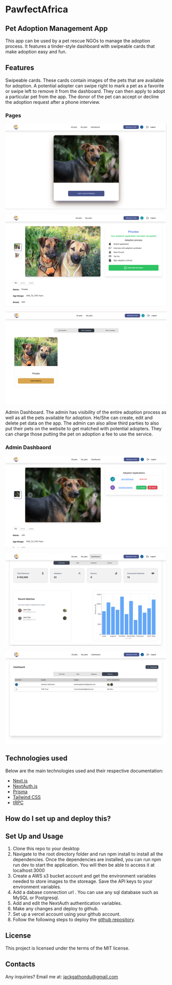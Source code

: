 # PawfectAfrica

## Pet Adoption Management App

This app can be used by a pet rescue NGOs to manage the adoption process. It features a tinder-style dashboard with swipeable cards that make adoption easy and fun.

## Features
Swipeable cards. These cards contain images of the pets that are available for adoption. A potential adopter can swipe right to mark a pet as a favorite or swipe left to remove it from the dashboard. They can then apply to adopt a particular pet from the app. The donor of the pet can accept or decline the adoption request after a phone interview. 
### Pages
![Pets](pets.png)



![Apply to adopt a pet](accepted.png)


![Manage your pets](mypets.png)



Admin Dashboard. The admin has visibility of the entire adoption process as well as all the pets available for adoption. He/She can create, edit and delete pet data on the app. The admin can also allow third parties to also put their pets on the website to get matched with potential adopters. They can charge those putting the pet on adoption a fee to use the service. 
### Admin Dashbaord
![Accept or Decline an application](accept-decline.png)

![Admin Dashboard](dashboard.png)


![manage other pet donors](donors.png)


## Technologies used

Below are the main technologies used and their respective documentation: 

- [Next.js](https://nextjs.org)
- [NextAuth.js](https://next-auth.js.org)
- [Prisma](https://prisma.io)
- [Tailwind CSS](https://tailwindcss.com)
- [tRPC](https://trpc.io)


## How do I set up and deploy this?
## Set Up and Usage
1. Clone this repo to your desktop
2. Navigate to the root directory folder and run npm install to install all the dependencies. Once the dependencies are installed, you can run npm run dev to start the application. You will then be able to access it at localhost:3000
4. Create a AWS s3 bucket account and get the environment variables needed to store images to the storeage.  Save the API keys to your environment variables.
5. Add a dabase connection url . You can use any sql database such as MySQL or Postgresql.
6. Add and edit the NextAuth authentication variables. 
7. Make any changes and deploy to github.
8. Set up a vercel account using your github account. 
9. Follow the following steps to deploy the [github repository](https://vercel.com/docs/concepts/deployments/git#deploying-a-git-repository). 
## License 
This project is licensed under the terms of the MIT license.
## Contacts
Any inquiries? Email me at: jackgathondu@gmail.com


